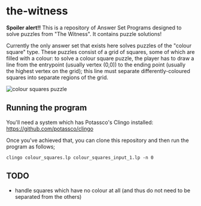 # the-witness
**Spoiler alert!!** This is a repository of Answer Set Programs designed to solve puzzles from "The Witness". It contains puzzle solutions!

Currently the only answer set that exists here solves puzzles of the "colour square" type. These puzzles consist of a grid of squares, some of which are filled with a colour: to solve a colour square puzzle, the player has to draw a line from the entrypoint (usually vertex (0,0)) to the ending point (usually the highest vertex on the grid); this line must separate differently-coloured squares into separate regions of the grid.

![colour squares puzzle](https://guides.gamepressure.com/thewitness/gfx/word/33068296.jpg)

## Running the program

You'll need a system which has Potassco's Clingo installed: https://github.com/potassco/clingo

Once you've achieved that, you can clone this repository and then run the program as follows;

`clingo colour_squares.lp colour_squares_input_1.lp -n 0`

## TODO
 - handle squares which have no colour at all (and thus do not need to be separated from the others)
